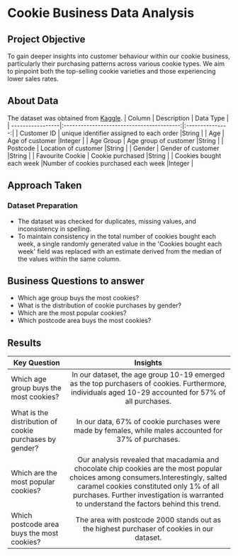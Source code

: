 # Cookie Business Data Analysis 

## Project Objective 
To gain deeper insights into customer behaviour within our cookie business, particularly their purchasing patterns across various cookie types.
We aim to pinpoint both the top-selling cookie varieties and those experiencing lower sales rates.



## About Data 
The dataset was obtained from [Kaggle](https://www.kaggle.com/datasets/urmisha/cookie-business).
| Column           | Description                               | Data Type       |
| -----------------|:-----------------------------------------:|:---------------:|
| Customer ID      | unique identifier assigned to each order  |String     |
| Age              | Age of customer                             |Integer        |
| Age Group        | Age group of customer                          |String     |
| Postcode         | Location of customer                        |String      |
| Gender           | Gender of customer                            |String     |
| Favourite Cookie | Cookie purchased                     |String    |
| Cookies bought each week  |Number of cookies purchased each week  |Integer    |



## Approach Taken 
### Dataset Preparation
- The dataset was checked for duplicates, missing values, and inconsistency in spelling.
- To maintain consistency in the total number of cookies bought each week, a single randomly generated value in the 'Cookies bought each week' field was replaced with an estimate derived from the median of the values within the same column.


## Business Questions to answer
- Which age group buys the most cookies?
- What is the distribution of cookie purchases by gender?
- Which are the most popular cookies?
- Which postcode area buys the most cookies?

## Results
| Key Question	| Insights | 
| -----------------|:-----------------------------------------:|
| Which age group buys the most cookies?	|In our dataset, the age group 10-19 emerged as the top purchasers of cookies. Furthermore, individuals aged 10-29 accounted for 57% of all purchases.|
| What is the distribution of cookie purchases by gender?	| In our data, 67% of cookie purchases were made by females, while males accounted for 37% of purchases. |
| Which are the most popular cookies?	| Our analysis revealed that macadamia and  chocolate chip cookies are the most popular choices among consumers.Interestingly, salted caramel cookies constituted only 1% of all purchases. Further investigation is warranted to understand the factors behind this trend.|
|Which postcode area buys the most cookies?|	The area with postcode 2000 stands out as the highest purchaser of cookies in our dataset.|

